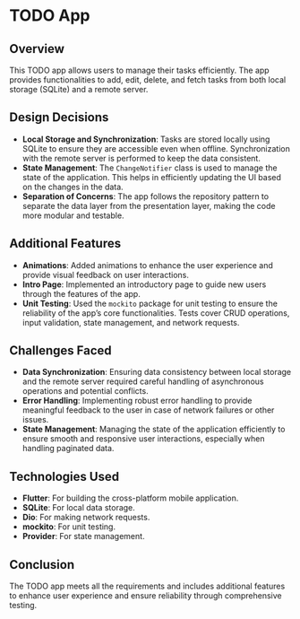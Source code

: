 # TODO App

## Overview
This TODO app allows users to manage their tasks efficiently. The app provides functionalities to add, edit, delete, and fetch tasks from both local storage (SQLite) and a remote server. 

## Design Decisions
- **Local Storage and Synchronization**: Tasks are stored locally using SQLite to ensure they are accessible even when offline. Synchronization with the remote server is performed to keep the data consistent.
- **State Management**: The `ChangeNotifier` class is used to manage the state of the application. This helps in efficiently updating the UI based on the changes in the data.
- **Separation of Concerns**: The app follows the repository pattern to separate the data layer from the presentation layer, making the code more modular and testable.

## Additional Features
- **Animations**: Added animations to enhance the user experience and provide visual feedback on user interactions.
- **Intro Page**: Implemented an introductory page to guide new users through the features of the app.
- **Unit Testing**: Used the `mockito` package for unit testing to ensure the reliability of the app’s core functionalities. Tests cover CRUD operations, input validation, state management, and network requests.
  
## Challenges Faced
- **Data Synchronization**: Ensuring data consistency between local storage and the remote server required careful handling of asynchronous operations and potential conflicts.
- **Error Handling**: Implementing robust error handling to provide meaningful feedback to the user in case of network failures or other issues.
- **State Management**: Managing the state of the application efficiently to ensure smooth and responsive user interactions, especially when handling paginated data.

## Technologies Used
- **Flutter**: For building the cross-platform mobile application.
- **SQLite**: For local data storage.
- **Dio**: For making network requests.
- **mockito**: For unit testing.
- **Provider**: For state management.

## Conclusion
The TODO app meets all the requirements and includes additional features to enhance user experience and ensure reliability through comprehensive testing.
